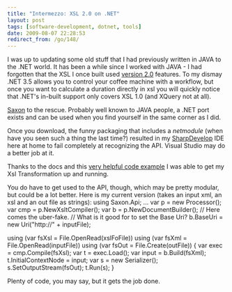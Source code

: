 ```yaml
---
title: "Intermezzo: XSL 2.0 on .NET"
layout: post
tags: [software-development, dotnet, tools]
date: 2009-08-07 22:28:53
redirect_from: /go/148/
---
```


I was up to updating some old stuff that I had previously written in JAVA to the .NET world. It has been a while since I worked with JAVA - I had forgotten that the XSL I once built used [version 2.0](http://www.w3.org/TR/xslt20/) features. To my dismay .NET 3.5 allows you to control your coffee machine with a workflow, but once you want to calculate a duration directly in xsl you will quickly notice that .NET's in-built support only covers XSL 1.0 (and XQuery not at all).

[Saxon](http://sourceforge.net/projects/saxon/) to the rescue. Probably well known to JAVA people, a .NET port exists and can be used when you find yourself in the same corner as I did. 

Once you download, the funny packaging that includes a _netmodule_ (when have you seen such a thing the last time?) resulted in my [SharpDevelop](http://www.icsharpcode.net/OpenSource/SD/) IDE here at home to fail completely at recognizing the API. Visual Studio may do a better job at it.

Thanks to the docs and this [very helpful code example](http://onlamp.com/lpt/wlg/9272) I was able to get my Xsl Transformation up and running.

You do have to get used to the API, though, which may be pretty modular, but could be a lot better. Here is my current version (takes an input xml, an xsl and an out file as strings):
<csharp>
using Saxon.Api;
...
var p = new Processor();
var cmp = p.NewXsltCompiler();
var b = p.NewDocumentBuilder();
// Here comes the uber-fake. 
// What is it good for to set the Base Uri?
b.BaseUri = new Uri("http://" + inputFile);

using (var fsXsl = File.OpenRead(xslFoFile))
using (var fsXml = File.OpenRead(inputFile))
using (var fsOut = File.Create(outFile))
{
  var exec = cmp.Compile(fsXsl);
  var t = exec.Load();
  var input = b.Build(fsXml);
  t.InitialContextNode = input;
  var s = new Serializer();
  s.SetOutputStream(fsOut);
  t.Run(s);
}
</csharp>

Plenty of code, you may say, but it gets the job done.
